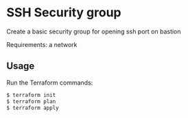 # SSH Security group
Create a basic security group for opening ssh port on bastion

Requirements: a network

## Usage

Run the Terraform commands:

```bash
$ terraform init
$ terraform plan
$ terraform apply
```